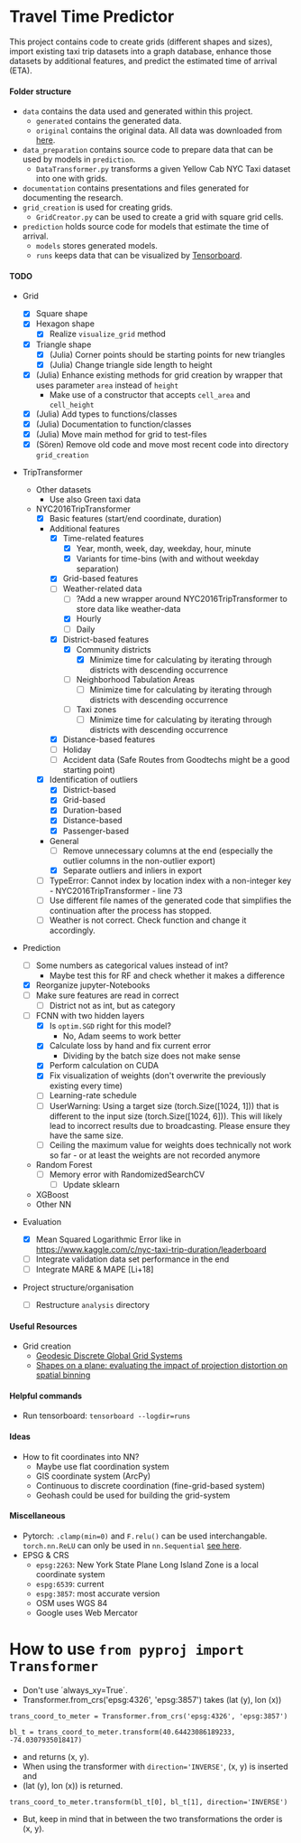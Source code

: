 ﻿# Travel Time Predictor

This project contains code to create grids (different shapes and sizes), import existing taxi trip datasets into a graph 
database, enhance those datasets by additional features, and predict the estimated time of arrival (ETA). 

#### Folder structure
- `data` contains the data used and generated within this project.
    - `generated` contains the generated data.
    - `original` contains the original data. All data was downloaded from [here](https://www1.nyc.gov/site/tlc/about/tlc-trip-record-data.page).
- `data_preparation` contains source code to prepare data that can be used by models in `prediction`.
    - `DataTransformer.py` transforms a given Yellow Cab NYC Taxi dataset into one with grids.
- `documentation` contains presentations and files generated for documenting the research.
- `grid_creation` is used for creating grids.
    - `GridCreator.py` can be used to create a grid with square grid cells.
- `prediction` holds source code for models that estimate the time of arrival.
    - `models` stores generated models.
    - `runs` keeps data that can be visualized by [Tensorboard](https://www.tensorflow.org/tensorboard).

#### TODO
- Grid
    - [x] Square shape
    - [x] Hexagon shape
        - [x] Realize `visualize_grid` method
    - [x] Triangle shape
        - [x] (Julia) Corner points should be starting points for new triangles
        - [x] (Julia) Change triangle side length to height
    - [x] (Julia) Enhance existing methods for grid creation by wrapper that uses parameter `area` instead of `height`
        - Make use of a constructor that accepts `cell_area` and `cell_height`
    - [x] (Julia) Add types to functions/classes
    - [x] (Julia) Documentation to function/classes
    - [x] (Julia) Move main method for grid to test-files
    - [x] (Sören) Remove old code and move most recent code into directory `grid_creation`

- TripTransformer
    - Other datasets
        - Use also Green taxi data
    - NYC2016TripTransformer    
        - [x] Basic features (start/end coordinate, duration)
        - Additional features
            - [x] Time-related features
                - [x] Year, month, week, day, weekday, hour, minute
                - [x] Variants for time-bins (with and without weekday separation)
            - [x] Grid-based features
            - [ ] Weather-related data
                - [ ] ?Add a new wrapper around NYC2016TripTransformer to store data like weather-data
                - [x] Hourly
                - [ ] Daily
            - [x] District-based features
                - [x] Community districts
                    - [x] Minimize time for calculating by iterating through districts with descending occurrence  
                - [ ] Neighborhood Tabulation Areas
                    - [ ] Minimize time for calculating by iterating through districts with descending occurrence  
                - [ ] Taxi zones
                    - [ ] Minimize time for calculating by iterating through districts with descending occurrence
            - [x] Distance-based features
            - [ ] Holiday
            - [ ] Accident data (Safe Routes from Goodtechs might be a good starting point)
        - [x] Identification of outliers
            - [x] District-based
            - [x] Grid-based
            - [x] Duration-based
            - [x] Distance-based
            - [x] Passenger-based
        - General
            - [ ] Remove unnecessary columns at the end (especially the outlier columns in the non-outlier export)
            - [x] Separate outliers and inliers in export
        - [ ] TypeError: Cannot index by location index with a non-integer key - NYC2016TripTransformer - line 73
        - [ ] Use different file names of the generated code that simplifies the continuation after the process has stopped.
        - [ ] Weather is not correct. Check function and change it accordingly.

- Prediction    
    - [ ] Some numbers as categorical values instead of int?
        - Maybe test this for RF and check whether it makes a difference
    - [x] Reorganize jupyter-Notebooks
    - [ ] Make sure features are read in correct
        - [ ] District not as int, but as category
    - [ ] FCNN with two hidden layers     
        - [x] Is `optim.SGD` right for this model?
            - No, Adam seems to work better
        - [x] Calculate loss by hand and fix current error
            - Dividing by the batch size does not make sense
        - [x] Perform calculation on CUDA
        - [x] Fix visualization of weights (don't overwrite the previously existing every time)
        - [ ] Learning-rate schedule
        - [ ] UserWarning: Using a target size (torch.Size([1024, 1])) that is different to the input size (torch.Size([1024, 6])). This will likely lead to incorrect results due to broadcasting. Please ensure they have the same size.
        - [ ] Ceiling the maximum value for weights does technically not work so far - or at least the weights are not recorded anymore
    - Random Forest
        - [ ] Memory error with RandomizedSearchCV
            - [ ] Update sklearn
    - XGBoost
    - Other NN
    
- Evaluation
    - [x] Mean Squared Logarithmic Error like in https://www.kaggle.com/c/nyc-taxi-trip-duration/leaderboard
    - [ ] Integrate validation data set performance in the end
    - [ ] Integrate MARE & MAPE [Li+18]

- Project structure/organisation
    - [ ] Restructure `analysis` directory

#### Useful Resources
- Grid creation
    - [Geodesic Discrete Global Grid Systems](http://cs.sou.edu/~sahrk/dgg/pubs/gdggs03.pdf)
    - [Shapes on a plane: evaluating the impact of projection distortion on spatial binning](https://doi.org/10.1080/15230406.2016.1180263)
    
#### Helpful commands
- Run tensorboard: `tensorboard --logdir=runs`

#### Ideas 
- How to fit coordinates into NN?
    - Maybe use flat coordination system
    - GIS coordinate system (ArcPy)
    - Continuous to discrete coordination (fine-grid-based system)
    - Geohash could be used for building the grid-system

#### Miscellaneous
- Pytorch: `.clamp(min=0)` and `F.relu()` can be used interchangable. `torch.nn.ReLU` can only be used in `nn.Sequential` [see here](https://discuss.pytorch.org/t/why-are-there-3-relu-functions-or-maybe-even-more/5891).
- EPSG & CRS
    - `epsg:2263`: New York State Plane Long Island Zone is a local coordinate system
    - `espg:6539`: current
    - `espg:3857`: most accurate version
    - OSM uses WGS 84
    - Google uses Web Mercator
    
# How to use `from pyproj import Transformer`
- Don't use ´always_xy=True´.
- Transformer.from_crs('epsg:4326', 'epsg:3857') takes (lat (y), lon (x))

```trans_coord_to_meter = Transformer.from_crs('epsg:4326', 'epsg:3857')```

```bl_t = trans_coord_to_meter.transform(40.64423086189233, -74.0307935018417)```

- and returns (x, y).
- When using the transformer with `direction='INVERSE'`, (x, y) is inserted and
- (lat (y), lon (x)) is returned. 

```trans_coord_to_meter.transform(bl_t[0], bl_t[1], direction='INVERSE')```

- But, keep in mind that in between the two transformations the order is (x, y).
